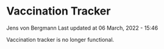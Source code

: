 Vaccination Tracker
================
Jens von Bergmann
Last updated at 06 March, 2022 - 15:46

Vaccination tracker is no longer functional.
